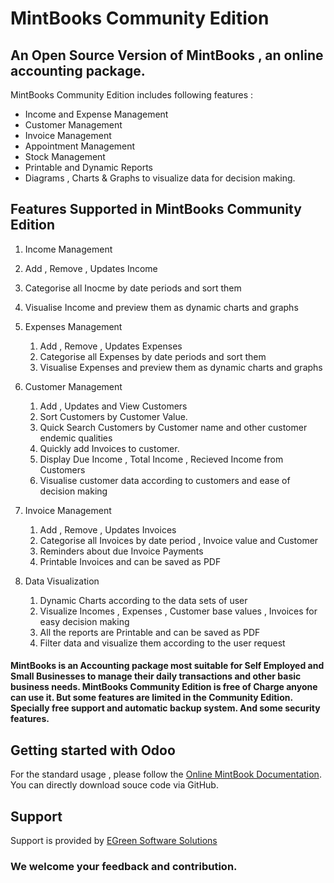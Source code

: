 # MintBooks Community Edition
## An Open Source Version of MintBooks , an online accounting package.

MintBooks Community Edition includes following features :

-  Income and Expense Management
-  Customer Management
-  Invoice Management
-  Appointment Management
-  Stock Management
-  Printable and Dynamic Reports
-  Diagrams , Charts & Graphs to visualize data for decision making.

## Features Supported in MintBooks Community Edition

1. Income Management
  1. Add , Remove , Updates Income
  2. Categorise all Inocme by date periods and sort them
  3. Visualise Income and preview them as dynamic charts and graphs

2. Expenses Management
   1. Add , Remove , Updates Expenses
   2. Categorise all Expenses by date periods and sort them
   3. Visualise Expenses and preview them as dynamic charts and graphs
   
3. Customer Management
   1. Add , Updates and View Customers
   2. Sort Customers by Customer Value.
   3. Quick Search Customers by Customer name and other customer endemic qualities
   4. Quickly add Invoices to customer.
   5. Display Due Income , Total Income , Recieved Income from Customers
   6. Visualise customer data according to customers and ease of decision making

4. Invoice Management
   1. Add , Remove , Updates Invoices
   2. Categorise all Invoices by date period , Invoice value and Customer
   3. Reminders about due Invoice Payments
   4. Printable Invoices and can be saved as PDF
   
5. Data Visualization
   1. Dynamic Charts according to the data sets of user
   2. Visualize Incomes , Expenses , Customer base values , Invoices for easy decision making
   3. All the reports are Printable and can be saved as PDF
   4. Filter data and visualize them according to the user request
   
#### MintBooks is an Accounting package most suitable for Self Employed and Small Businesses to manage their daily transactions and other basic business needs. MintBooks Community Edition is free of Charge anyone can use it. But some features are limited in the Community Edition. Specially free support and automatic backup system. And some security features.

## Getting started with Odoo

For the standard usage , please follow the [Online MintBook Documentation](http://egreen.io/).
You can directly download souce code via GitHub.

## Support

Support is provided by [EGreen Software Solutions](http://egreen.io/)

### We welcome your feedback and contribution.



   
  
